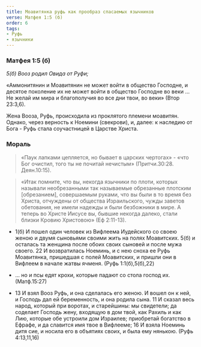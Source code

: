 ```yaml
---
title: Моавитянка руфь как прообраз спасаемых язычников
verse: Матфея 1:5 (б)
order: 6
tags: 
- Руфь
- язычники
---
```


### Матфея 1:5 (б)

*5(б) Вооз родил Овида от Руфи;*
 
«Аммонитянин и Моавитянин не может войти в общество Господне, и десятое поколение их не может войти в общество Господне во веки … Не желай им мира и благополучия во все дни твои, во веки» (Втор 23:3,6). 

Жена Вооза, Руфь, происходила из проклятого племени моавитян.  Однако, через верность к Ноемини (свекрови), и, далее: к наследию от Бога -  Руфь стала соучастницей в Царстве Христа.

### Мораль

>«Паук лапками цепляется, но бывает в царских чертогах» - «что Бог очистил, того ты не почитай нечистым» (Притчи.30:28. Деян.10:15). 

>«Итак помните, что вы, некогда язычники по плоти, которых называли необрезанными так называемые обрезанные плотским [обрезанием], совершаемым руками, что вы были в то время без Христа, отчуждены от общества Израильского, чужды заветов обетования, не имели надежды и были безбожники в мире. А теперь во Христе Иисусе вы, бывшие некогда далеко, стали близки Кровию Христовою» (Еф 2:11-13).

- 1(б) И пошел один человек из Вифлеема Иудейского со своею женою и двумя сыновьями своими жить на полях Моавитских. 5(б) и осталась та женщина после обоих своих сыновей и после мужа своего. 22 И возвратилась Ноеминь, и с нею сноха ее Руфь Моавитянка, пришедшая с полей Моавитских, и пришли они в Вифлеем в начале жатвы ячменя. (Руфь 1:1(б),5(б),22)

- … но и псы едят крохи, которые падают со стола господ их. (Матф.15:27)

- 13 И взял Вооз Руфь, и она сделалась его женою. И вошел он к ней, и Господь дал ей беременность, и она родила сына. 11 И сказал весь народ, который при воротах, и старейшины: мы свидетели; да соделает Господь жену, входящую в дом твой, как Рахиль и как Лию, которые обе устроили дом Израилев; приобретай богатство в Ефрафе, и да славится имя твое в Вифлееме; 16 И взяла Ноеминь дитя сие, и носила его в объятиях своих, и была ему нянькою. (Руфь 4:13,11,16)
